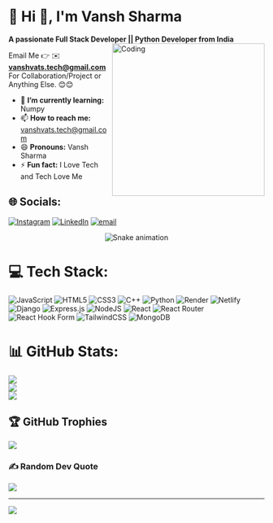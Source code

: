 # 💫 Hi 👋, I'm Vansh Sharma
**A passionate Full Stack Developer || Python Developer from India**
<img align="right" alt="Coding" width="300" src="https://www.simontechway.com/wp-content/uploads/2020/04/dev-gif.gif"/>

Email Me 👉 ✉️ **vanshvats.tech@gmail.com** For Collaboration/Project or Anything Else. 😊😊
- 🌱 **I’m currently learning:** Numpy
- 📫 **How to reach me:** vanshvats.tech@gmail.com
- 😄 **Pronouns:** Vansh Sharma
- ⚡ **Fun fact:** I Love Tech and Tech Love Me
## 🌐 Socials:
[![Instagram](https://img.shields.io/badge/Instagram-%23E4405F.svg?logo=Instagram&logoColor=white)](https://instagram.com/vanshsharma.dev) [![LinkedIn](https://img.shields.io/badge/LinkedIn-%230077B5.svg?logo=linkedin&logoColor=white)](https://linkedin.com/in/vansh-sharma-855aa0293) [![email](https://img.shields.io/badge/Email-D14836?logo=gmail&logoColor=white)](mailto:vanshvats.tech) 


<!-- Snake Game Repo View -->

<div align="center">
  <img src="https://profile-readme-generator.com/assets/snake.svg" alt="Snake animation" />
</div>


# 💻 Tech Stack:
![JavaScript](https://img.shields.io/badge/javascript-%23323330.svg?style=for-the-badge&logo=javascript&logoColor=%23F7DF1E) ![HTML5](https://img.shields.io/badge/html5-%23E34F26.svg?style=for-the-badge&logo=html5&logoColor=white) ![CSS3](https://img.shields.io/badge/css3-%231572B6.svg?style=for-the-badge&logo=css3&logoColor=white) ![C++](https://img.shields.io/badge/c++-%2300599C.svg?style=for-the-badge&logo=c%2B%2B&logoColor=white) ![Python](https://img.shields.io/badge/python-3670A0?style=for-the-badge&logo=python&logoColor=ffdd54) ![Render](https://img.shields.io/badge/Render-%46E3B7.svg?style=for-the-badge&logo=render&logoColor=white) ![Netlify](https://img.shields.io/badge/netlify-%23000000.svg?style=for-the-badge&logo=netlify&logoColor=#00C7B7) ![Django](https://img.shields.io/badge/django-%23092E20.svg?style=for-the-badge&logo=django&logoColor=white) ![Express.js](https://img.shields.io/badge/express.js-%23404d59.svg?style=for-the-badge&logo=express&logoColor=%2361DAFB) ![NodeJS](https://img.shields.io/badge/node.js-6DA55F?style=for-the-badge&logo=node.js&logoColor=white) ![React](https://img.shields.io/badge/react-%2320232a.svg?style=for-the-badge&logo=react&logoColor=%2361DAFB) ![React Router](https://img.shields.io/badge/React_Router-CA4245?style=for-the-badge&logo=react-router&logoColor=white) ![React Hook Form](https://img.shields.io/badge/React%20Hook%20Form-%23EC5990.svg?style=for-the-badge&logo=reacthookform&logoColor=white) ![TailwindCSS](https://img.shields.io/badge/tailwindcss-%2338B2AC.svg?style=for-the-badge&logo=tailwind-css&logoColor=white) ![MongoDB](https://img.shields.io/badge/MongoDB-%234ea94b.svg?style=for-the-badge&logo=mongodb&logoColor=white)
# 📊 GitHub Stats:
![](https://github-readme-stats.vercel.app/api?username=vanshsharma-tech&theme=dark&hide_border=false&include_all_commits=true&count_private=false)<br/>
![](https://nirzak-streak-stats.vercel.app/?user=vanshsharma-tech&theme=dark&hide_border=false)<br/>
![](https://github-readme-stats.vercel.app/api/top-langs/?username=vanshsharma-tech&theme=dark&hide_border=false&include_all_commits=true&count_private=false&layout=compact)

## 🏆 GitHub Trophies
![](https://github-profile-trophy.vercel.app/?username=vanshsharma-tech&theme=radical&no-frame=false&no-bg=true&margin-w=4)


### ✍️ Random Dev Quote
![](https://quotes-github-readme.vercel.app/api?type=horizontal&theme=radical)

---
[![](https://visitcount.itsvg.in/api?id=vanshsharma-tech&icon=0&color=0)](https://visitcount.itsvg.in)

<!-- Proudly created with GPRM ( https://gprm.itsvg.in ) -->
